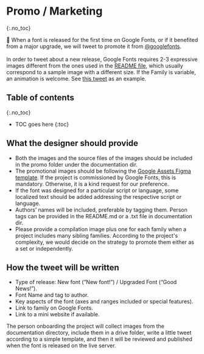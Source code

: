 <link href="style.css" rel="stylesheet">

# Promo / Marketing
{:.no_toc}

<div class="callout">

🦕 When a font is released for the first time on Google Fonts, or if it benefited from a major upgrade, we will tweet to promote it from <a href="https://twitter.com/googlefonts">@googlefonts</a>.
<br><br>
In order to tweet about a new release, Google Fonts requires 2-3 expressive images different from the ones used in the <a href="./readmefile.md">README file</a>, which usually correspond to a sample image with a different size. If the Family is variable, an animation is welcome. See <a href="https://twitter.com/googlefonts/status/1487038395918565377">this tweet</a> as an example.

</div>

## Table of contents
{:.no_toc}
* TOC goes here
{:toc}

## What the designer should provide

-   Both the images and the source files of the images should be included in the promo folder under the documentation dir.
-   The promotional images should be following the [Google Assets Figma template](https://www.figma.com/file/RwEesMz0S2xXBp0uGi62ft/GF-Asset-template-for-external-partners?node-id=0%3A1). If the project is commissioned by Google Fonts, this is mandatory. Otherwise, it is a kind request for our preference.
-   If the font was designed for a particular script or language, some localized text should be added addressing the respective script or language.
-   Authors’ names will be included, preferable by tagging them. Person tags can be provided in the README.md or a .txt file in documentation dir.
-   Please provide a compilation image plus one for each family when a project includes many sibling families. According to the project's complexity, we would decide on the strategy to promote them either as a set or independently.

## How the tweet will be written

-   Type of release: New font (”New font!”) / Upgraded Font (“Good News!”).
-   Font Name and tag to author.
-   Key aspects of the font (axes and ranges included or special features).
-   Link to family on Google Fonts.
-   Link to a mini website if available.

The person onboarding the project will collect images from the documentation directory, include them in a drive folder, write a little tweet according to a simple template, and then it will be reviewed and published when the font is released on the live server.
